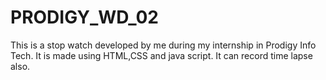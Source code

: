 # PRODIGY_WD_02 
This is a stop watch developed by me during my internship in Prodigy Info Tech. It is made using HTML,CSS and java script.
It can record time lapse also.
